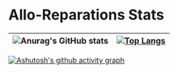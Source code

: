 # Allo-Reparations Stats

| ![Anurag's GitHub stats](https://github-readme-stats.vercel.app/api?username=Allo-Reparations&show_icons=true&theme=transparent) | [![Top Langs](https://github-readme-stats.vercel.app/api/top-langs/?username=Allo-Reparations&layout=donut&theme=transparent)](https://github.com/anuraghazra/github-readme-stats) |
| ------------- | ------------- |

[![Ashutosh's github activity graph](https://github-readme-activity-graph.vercel.app/graph?username=Allo-Reparations&theme=react-dark)](https://github.com/ashutosh00710/github-readme-activity-graph)
